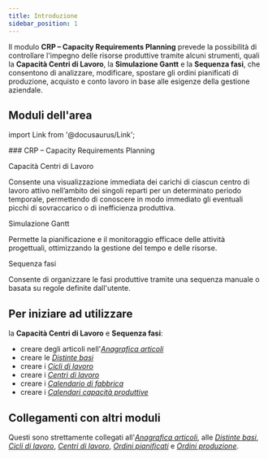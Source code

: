 ```yaml
---
title: Introduzione
sidebar_position: 1
---
```


Il modulo **CRP – Capacity Requirements Planning** prevede la possibilità di controllare l'impegno delle risorse produttive tramite alcuni strumenti, quali la **Capacità Centri di Lavoro**, la **Simulazione Gantt** e la **Sequenza fasi**, che consentono di analizzare, modificare, spostare gli ordini pianificati di produzione, acquisto e conto lavoro in base alle esigenze della gestione aziendale.

## Moduli dell'area 

import Link from '@docusaurus/Link';

<div className="cardContainer">
    <div className="card">
###     CRP – Capacity Requirements Planning
        <p><Link to="/docs/planning/capacity-requirements-planning/work-center-capacity" className="bold-link">Capacità Centri di Lavoro</Link></p>
        <p>Consente una visualizzazione immediata dei carichi di ciascun centro di lavoro attivo nell’ambito dei singoli reparti per un determinato periodo temporale, permettendo di conoscere in modo immediato gli eventuali picchi di sovraccarico o di inefficienza produttiva.</p>
        <p><Link to="/docs/planning/capacity-requirements-planning/gantt-visualization/gantt-visualization-intro" className="bold-link">Simulazione Gantt</Link></p>
        <p>Permette la pianificazione e il monitoraggio efficace delle attività progettuali, ottimizzando la gestione del tempo e delle risorse.</p>
        <p><Link to="/docs/planning/capacity-requirements-planning/phase-sequences/phase-sequence-topdown" className="bold-link">Sequenza fasi</Link></p>
        <p>Consente di organizzare le fasi produttive tramite una sequenza manuale o basata su regole definite dall'utente.</p>
    </div>
</div> 

## Per iniziare ad utilizzare   

la **Capacità Centri di Lavoro** e **Sequenza fasi**:
- creare degli articoli nell'[*Anagrafica articoli*](/docs/erp-home/registers/items/create-new-items) 
- creare le [*Distinte basi*](/docs/erp-home/registers/production/bill-of-materials/search-and-insert-assemblies) 
- creare i [*Cicli di lavoro*](/docs/erp-home/registers/production/routes/new-route) 
- creare i [*Centri di lavoro*](/docs/erp-home/registers/production/routes/work-center) 
- creare i [*Calendario di fabbrica*](/docs/configurations/tables/production/factory-calendar/) 
- creare i [*Calendari capacità produttive*](/docs/configurations/tables/production/productive-capacity-calendar/) 

## Collegamenti con altri moduli 
Questi sono strettamente collegati all'[*Anagrafica articoli*](/docs/erp-home/registers/items/create-new-items), alle [*Distinte basi*](/docs/erp-home/registers/production/bill-of-materials/search-and-insert-assemblies), [*Cicli di lavoro*](/docs/erp-home/registers/production/routes/new-route), [*Centri di lavoro*](/docs/erp-home/registers/production/routes/work-center), [*Ordini pianificati*](/docs/planning/ms-master-scheduling/planned-orders/search-planned-orders) e [*Ordini produzione*](/docs/production/pp-production-in-progress/production-orders/search-production-orders).
